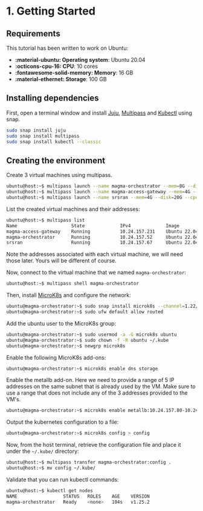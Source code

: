 # 1. Getting Started

## Requirements

This tutorial has been written to work on Ubuntu:

- **:material-ubuntu: Operating system**: Ubuntu 20.04
- **:octicons-cpu-16: CPU**: 10 cores
- **:fontawesome-solid-memory: Memory**: 16 GB
- **:material-ethernet: Storage**: 100 GB

## Installing dependencies

First, open a terminal window and install [Juju](https://juju.is/), [Multipass](https://multipass.run/) and [Kubectl](https://kubernetes.io/docs/reference/kubectl/) using snap.

```bash
sudo snap install juju
sudo snap install multipass
sudo snap install kubectl --classic
```

## Creating the environment

Create 3 virtual machines using multipass.

```bash
ubuntu@host:~$ multipass launch --name magma-orchestrator --mem=8G --disk=40G --cpus=6 20.04
ubuntu@host:~$ multipass launch --name magma-access-gateway --mem=4G --disk=40G --cpus=2 --network=mpbr0 20.04
ubuntu@host:~$ multipass launch --name srsran --mem=4G --disk=20G --cpus=2 20.04
```

List the created virtual machines and their addresses:

```bash
ubuntu@host:~$ multipass list
Name                    State             IPv4             Image
magma-access-gateway    Running           10.24.157.231    Ubuntu 22.04 LTS
magma-orchestrator      Running           10.24.157.52     Ubuntu 22.04 LTS
srsran                  Running           10.24.157.67     Ubuntu 22.04 LTS
```

Note the addresses associated with each virtual machine, we will need those later. Yours will be 
different of course.

Now, connect to the virtual machine that we named `magma-orchestrator`:

```bash
ubuntu@host:~$ multipass shell magma-orchestrator
```

Then, install [MicroK8s](https://microk8s.io/) and configure the network:

```bash
ubuntu@magma-orchestrator:~$ sudo snap install microk8s --channel=1.22/stable --classic
ubuntu@magma-orchestrator:~$ sudo ufw default allow routed
```

Add the ubuntu user to the MicroK8s group:

```bash
ubuntu@magma-orchestrator:~$ sudo usermod -a -G microk8s ubuntu
ubuntu@magma-orchestrator:~$ sudo chown -f -R ubuntu ~/.kube
ubuntu@magma-orchestrator:~$ newgrp microk8s
```

Enable the following MicroK8s add-ons:

```bash
ubuntu@magma-orchestrator:~$ microk8s enable dns storage
```

Enable the metallb add-on. Here we need to provide a range of 5 IP addresses on the same subnet
that is already used by the VM. Make sure to use a range that does not include any of the 3 addresses
provided to the VM's.

```bash
ubuntu@magma-orchestrator:~$ microk8s enable metallb:10.24.157.80-10.24.157.85
```

Output the kubernetes configuration to a file:

```bash
ubuntu@magma-orchestrator:~$ microk8s config > config
```

Now, from the host terminal, retrieve the configuration file and place it under the `~/.kube/` 
directory:

```bash
ubuntu@host:~$ multipass transfer magma-orchestrator:config .
ubuntu@host:~$ mv config ~/.kube/
```

Validate that you can run kubectl commands:

```bash
ubuntu@host:~$ kubectl get nodes
NAME                 STATUS   ROLES    AGE    VERSION
magma-orchestrator   Ready    <none>   104s   v1.25.2
```
